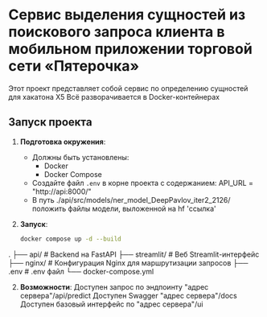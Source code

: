 # Сервис выделения сущностей из поискового запроса клиента в мобильном приложении торговой сети «Пятерочка»
Этот проект представляет собой сервис по определению сущностей для хакатона X5
Всё разворачивается в Docker-контейнерах
## Запуск проекта
1. **Подготовка окружения**:
   - Должны быть установлены:
     - Docker
     - Docker Compose
   - Создайте файл `.env` в корне проекта c содержанием: API_URL = "http://api:8000/"
   - В путь ./api/src/models/ner_model_DeepPavlov_iter2_2126/ положить файлы модели, выложенной на hf 'ссылка'


2. **Запуск**:
   ```bash
   docker compose up -d --build
.
├── api/            # Backend на FastAPI
├── streamlit/      # Веб Streamlit-интерфейс
├── nginx/          # Конфигурация Nginx для маршрутизации запросов
├── .env            # .env файл
└── docker-compose.yml

2. **Возможности**:
Доступен запрос по эндпоинту "адрес сервера"/api/predict
Доступен Swagger "адрес сервера"/docs
Доступен базовый интерфейс по "адрес сервера"/ui

